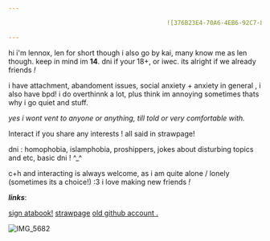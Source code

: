 ```yaml
---

‎ ‎ ‎ ‎ ‎ ‎‎ ‎ ‎ ‎ ‎ ‎ ‎ ‎ ‎ ‎ ‎ ‎ ‎‎ ‎ ‎ ‎ ‎ ‎ ‎ ‎ ‎ ‎ ‎ ‎ ‎ ‎ ‎ ‎  ‎ ‎ ‎ ‎ ‎ ‎ ‎ ‎ ‎ ‎ ![376B23E4-70A6-4EB6-92C7-8D827CEC548D](https://github.com/user-attachments/assets/25be44e4-b2b8-4ae6-b37b-1846b554d69c)

---
```


hi i'm lennox, len for short though i also go by kai, many know me as len though.
keep in mind im **14**. dni if your 18+, or iwec. its alright if we already friends *!*

i have attachment, abandoment issues, social anxiety + anxiety in general , i also have bpd! i do overthinnk a lot, plus think im annoying sometimes thats why i go quiet and stuff.


*yes i wont vent to anyone or anything, till told or very comfortable with.*


Interact if you share any interests ! all said in strawpage! 

dni : homophobia, islamphobia, proshippers, jokes about disturbing topics and etc, basic dni ! ^_^

c+h and interacting is always welcome, as i am quite alone / lonely (sometimes its a choice!) :3 
i love making new friends *!*


***links***:

 [sign atabook!](https://callmeyourangel.atabook.org/)
[strawpage](https://lens18tripp.straw.page/)
[old github account .](https://github.com/freaky-lyney)


![IMG_5682](https://github.com/user-attachments/assets/45bd3bb3-ea5c-4e36-b086-dbf13b075d6b)


